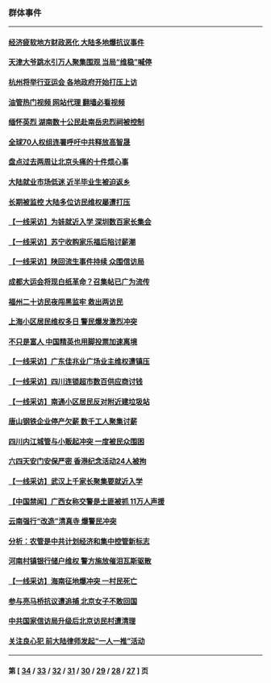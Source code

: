 ### 群体事件
---
#### [经济疲软地方财政恶化 大陆多地爆抗议事件](../../pages/ncid279/n14068568.md?09081245) 
#### [天津大爷跳水引万人聚集围观 当局“维稳”喊停](../../pages/ncid279/n14068364.md?09081245) 
#### [杭州将举行亚运会 各地政府开始打压上访](../../pages/ncid279/n14059747.md?09081245) 
#### [油管热门视频 网站代理 翻墙必看视频](http://138.2.39.72:81/youtube.html?epic-marker?09081245)
#### [缅怀英烈 湖南数十公民赴南岳忠烈祠被控制](../../pages/ncid279/n14055318.md?09081245) 
#### [全球70人权组连署呼吁中共释放高智晟](../../pages/ncid279/n14055054.md?09081245) 
#### [盘点过去两周让北京头痛的十件烦心事](../../pages/ncid279/n14052654.md?09081245) 
#### [大陆就业市场低迷 近半毕业生被迫返乡](../../pages/ncid279/n14050945.md?09081245) 
#### [长期被监控 大陆多位访民维权屡遭打压](../../pages/ncid279/n14049331.md?09081245) 
#### [【一线采访】为娃就近入学 深圳数百家长集会](../../pages/ncid279/n14044246.md?09081245) 
#### [【一线采访】苏宁收购家乐福后陷讨薪潮](../../pages/ncid279/n14042224.md?09081245) 
#### [【一线采访】陕回流生事件持续 众围信访局](../../pages/ncid279/n14040242.md?09081245) 
#### [成都大运会将现白纸革命？召集帖已广为流传](../../pages/ncid279/n14033119.md?09081245) 
#### [福州二十访民夜闯黑监牢 救出两访民](../../pages/ncid279/n14031617.md?09081245) 
#### [上海小区居民维权多日 警民爆发激烈冲突](../../pages/ncid279/n14029221.md?09081245) 
#### [不只是富人 中国精英也用脚投票加速离境](../../pages/ncid279/n14029086.md?09081245) 
#### [【一线采访】广东佳兆业广场业主维权遭镇压](../../pages/ncid279/n14028175.md?09081245) 
#### [【一线采访】四川连锁超市数百供应商讨钱](../../pages/ncid279/n14025102.md?09081245) 
#### [【一线采访】南通小区居民反对附近建垃圾站](../../pages/ncid279/n14021690.md?09081245) 
#### [唐山钢铁企业停产欠薪 数千工人聚集讨薪](../../pages/ncid279/n14017404.md?09081245) 
#### [四川内江城管与小贩起冲突 一度被民众围困](../../pages/ncid279/n14015922.md?09081245) 
#### [六四天安门安保严密 香港纪念活动24人被拘](../../pages/ncid279/n14009800.md?09081245) 
#### [【一线采访】武汉上千家长聚集要就近入学](../../pages/ncid279/n14009497.md?09081245) 
#### [【中国禁闻】广西女称交警是土匪被抓 11万人声援](../../pages/ncid279/n14006869.md?09081245) 
#### [云南强行“改造”清真寺 爆警民冲突](../../pages/ncid279/n14005561.md?09081245) 
#### [分析：农管是中共计划经济和集中控管新标志](../../pages/ncid279/n14000665.md?09081245) 
#### [河南村镇银行储户维权 警方施放催泪瓦斯驱散](../../pages/ncid279/n13998750.md?09081245) 
#### [【一线采访】海南征地爆冲突 一村民死亡](../../pages/ncid279/n13989137.md?09081245) 
#### [参与亮马桥抗议遭追捕 北京女子不敢回国](../../pages/ncid279/n13985420.md?09081245) 
#### [中共国家信访局升级后北京访民村遭清理](../../pages/ncid279/n13984826.md?09081245) 
#### [关注良心犯 前大陆律师发起“一人一推”活动](../../pages/ncid279/n13980524.md?09081245) 

---
#### 第 [ [34](./34.md?09081245) / [33](./33.md?09081245) / [32](./32.md?09081245) / [31](./31.md?09081245) / [30](./30.md?09081245) / [29](./29.md?09081245) / [28](./28.md?09081245) / [27](./27.md?09081245) ] 页
